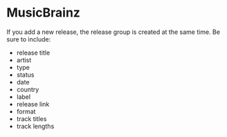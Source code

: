 # MusicBrainz

If you add a new release, the release group is created at the same time. Be sure
to include:

- release title
- artist
- type
- status
- date
- country
- label
- release link
- format
- track titles
- track lengths
